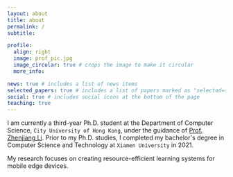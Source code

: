 ```yaml
---
layout: about
title: about
permalink: /
subtitle: 

profile:
  align: right
  image: prof_pic.jpg
  image_circular: true # crops the image to make it circular
  more_info: 

news: true # includes a list of news items
selected_papers: true # includes a list of papers marked as "selected={true}"
social: true # includes social icons at the bottom of the page
teaching: true
---
```


I am currently a third-year Ph.D. student at the Department of Computer Science, `City University of Hong Kong`, under the guidance of [Prof. Zhenjiang Li](www.cs.cityu.edu.hk/~zhenjili). Prior to my Ph.D. studies, I completed my bachelor's degree in Computer Science and Technology at `Xiamen University` in 2021.

My research focuses on creating resource-efficient learning systems for mobile edge devices.
